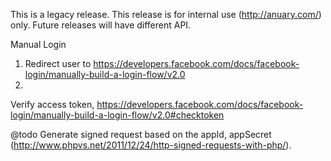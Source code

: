This is a legacy release. This release is for internal use (http://anuary.com/) only. Future releases will have different API.


Manual Login

1. Redirect user to https://developers.facebook.com/docs/facebook-login/manually-build-a-login-flow/v2.0
2. 



Verify access token, https://developers.facebook.com/docs/facebook-login/manually-build-a-login-flow/v2.0#checktoken

@todo Generate signed request based on the appId, appSecret (http://www.phpvs.net/2011/12/24/http-signed-requests-with-php/).